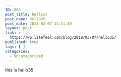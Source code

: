 ```yaml
---
ID: 204
post_title: hello35
post_name: hello35
post_date: 2018-03-07 14:11:50
layout: post
link: >
  https://wp.litefeel.com/blog/2018/03/07/hello35/
published: true
tags: [ ]
categories:
  - Uncategorized
---
```

this is hello35
